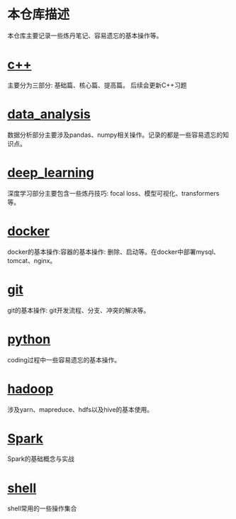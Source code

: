 # 本仓库描述

本仓库主要记录一些炼丹笔记、容易遗忘的基本操作等。

# [c++](https://github.com/shawroad/notebook/tree/main/c%2B%2B)

主要分为三部分: 基础篇、核心篇、提高篇。 后续会更新C++习题

# [data_analysis](https://github.com/shawroad/notebook/tree/main/data_analysis)

数据分析部分主要涉及pandas、numpy相关操作。记录的都是一些容易遗忘的知识点。

# [deep_learning](https://github.com/shawroad/notebook/tree/main/deep_learning)

深度学习部分主要包含一些炼丹技巧: focal loss、模型可视化、transformers等。

# [docker](https://github.com/shawroad/notebook/tree/main/docker)

docker的基本操作:容器的基本操作: 删除、启动等。在docker中部署mysql、tomcat、nginx。

# [git](https://github.com/shawroad/notebook/tree/main/git)

git的基本操作: git开发流程、分支、冲突的解决等。

# [python](https://github.com/shawroad/notebook/tree/main/python)

coding过程中一些容易遗忘的基本操作。
# [hadoop](https://github.com/shawroad/notebook/tree/main/hadoop)
涉及yarn、mapreduce、hdfs以及hive的基本使用。

# [Spark](https://github.com/shawroad/notebook/tree/main/spark)
Spark的基础概念与实战

# [shell](https://github.com/shawroad/notebook/tree/main/shell)
shell常用的一些操作集合
